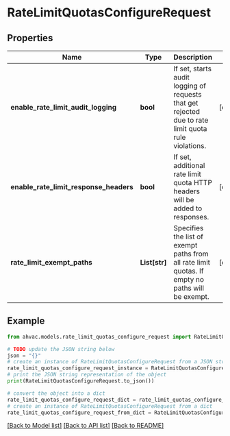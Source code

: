 # RateLimitQuotasConfigureRequest


## Properties

Name | Type | Description | Notes
------------ | ------------- | ------------- | -------------
**enable_rate_limit_audit_logging** | **bool** | If set, starts audit logging of requests that get rejected due to rate limit quota rule violations. | [optional] 
**enable_rate_limit_response_headers** | **bool** | If set, additional rate limit quota HTTP headers will be added to responses. | [optional] 
**rate_limit_exempt_paths** | **List[str]** | Specifies the list of exempt paths from all rate limit quotas. If empty no paths will be exempt. | [optional] 

## Example

```python
from ahvac.models.rate_limit_quotas_configure_request import RateLimitQuotasConfigureRequest

# TODO update the JSON string below
json = "{}"
# create an instance of RateLimitQuotasConfigureRequest from a JSON string
rate_limit_quotas_configure_request_instance = RateLimitQuotasConfigureRequest.from_json(json)
# print the JSON string representation of the object
print(RateLimitQuotasConfigureRequest.to_json())

# convert the object into a dict
rate_limit_quotas_configure_request_dict = rate_limit_quotas_configure_request_instance.to_dict()
# create an instance of RateLimitQuotasConfigureRequest from a dict
rate_limit_quotas_configure_request_from_dict = RateLimitQuotasConfigureRequest.from_dict(rate_limit_quotas_configure_request_dict)
```
[[Back to Model list]](../README.md#documentation-for-models) [[Back to API list]](../README.md#documentation-for-api-endpoints) [[Back to README]](../README.md)


